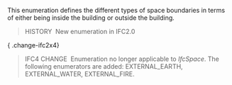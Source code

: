 ﻿This enumeration defines the different types of space boundaries in terms of either being inside the building or outside the building.

> HISTORY&nbsp; New enumeration in IFC2.0

{ .change-ifc2x4}
> IFC4 CHANGE&nbsp; Enumeration no longer applicable to _IfcSpace_. The following enumerators are added: EXTERNAL_EARTH, EXTERNAL_WATER, EXTERNAL_FIRE.